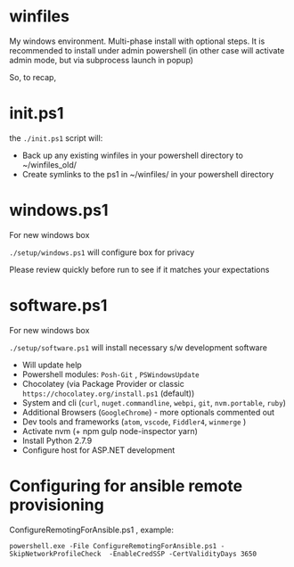 winfiles
========

My windows environment. Multi-phase install with optional steps.
It is recommended to install under admin powershell 
(in other case will activate admin mode, but via subprocess launch in popup)

So, to recap, 

# init.ps1

the `./init.ps1` script will:

* Back up any existing winfiles in your powershell directory to ~/winfiles_old/
* Create symlinks to the ps1 in ~/winfiles/ in your powershell directory

# windows.ps1

For new windows box

`./setup/windows.ps1` will configure box for privacy 

Please review quickly before run to see if it matches your expectations

# software.ps1

For new windows box

`./setup/software.ps1` will install necessary s/w development software

* Will update help
* Powershell modules: `Posh-Git` , `PSWindowsUpdate`
* Chocolatey (via Package Provider or classic `https://chocolatey.org/install.ps1` (default))
* System and cli (`curl`, `nuget.commandline`, `webpi`, `git`, `nvm.portable`, `ruby`)
* Additional Browsers (`GoogleChrome`) - more optionals commented out
* Dev tools and frameworks (`atom`, `vscode`, `Fiddler4`, `winmerge` )
* Activate nvm (+ npm gulp node-inspector yarn)
* Install Python 2.7.9
* Configure host for ASP.NET development


# Configuring for ansible remote provisioning

ConfigureRemotingForAnsible.ps1 , example:

`powershell.exe -File ConfigureRemotingForAnsible.ps1 -SkipNetworkProfileCheck  -EnableCredSSP -CertValidityDays 3650`
